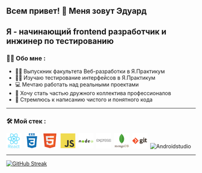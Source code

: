 ## Всем привет! :wave: Меня зовут Эдуард

## Я - начинающий frontend разработчик и инжинер по тестированию


### :man_technologist: Обо мне :
- :man_student: Выпускник факультета Веб-разработки в Я.Практикум
- :student: Изучаю тестирование интерфейсов в Я.Практикум
- :computer: Мечтаю работать над реальными проектами
- :handshake: Хочу стать частью дружного коллектива профессионалов   
- :dart: Стремлюсь к написанию чистого и понятного кода

---

### :hammer_and_wrench: Мой стек :
<div>
  <img src="https://github.com/devicons/devicon/blob/master/icons/react/react-original-wordmark.svg" title="React" alt="React" width="40" height="40"/>&nbsp;
  <img src="https://github.com/devicons/devicon/blob/master/icons/css3/css3-plain-wordmark.svg"  title="CSS3" alt="CSS" width="40" height="40"/>&nbsp;
  <img src="https://github.com/devicons/devicon/blob/master/icons/html5/html5-original.svg" title="HTML5" alt="HTML" width="40" height="40"/>&nbsp;
  <img src="https://github.com/devicons/devicon/blob/master/icons/javascript/javascript-original.svg" title="JavaScript" alt="JavaScript" width="40" height="40"/>&nbsp;
  <img src="https://github.com/devicons/devicon/blob/master/icons/nodejs/nodejs-original-wordmark.svg" title="NodeJS" alt="NodeJS" width="40" height="40"/>&nbsp;
  <img src="https://github.com/devicons/devicon/blob/master/icons/express/express-original-wordmark.svg" title="Express" alt="Express" width="40" height="40"/>&nbsp;
  <img src="https://github.com/devicons/devicon/blob/master/icons/mongodb/mongodb-original-wordmark.svg" title="MongoDB" alt="MongoDB" width="40" height="40"/>&nbsp;
  <img src="https://github.com/devicons/devicon/blob/master/icons/git/git-original-wordmark.svg" title="Git" alt="Git" width="40" height="40"/>&nbsp;
  <img src="https://github.com/simple-icons/simple-icons/blob/develop/icons/androidstudio.svg" title="Androidstudio" alt="Androidstudio" width="40" height="40"/>&nbsp;
</div>

---

[![GitHub Streak](http://github-readme-streak-stats.herokuapp.com?user=EdwardRadzh&theme=github-light&hide_border=true&locale=ru)](https://git.io/streak-stats)
